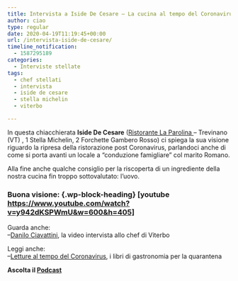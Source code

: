 ```yaml
---
title: Intervista a Iside De Cesare – La cucina al tempo del Coronavirus
author: ciao
type: regular
date: 2020-04-19T11:19:45+00:00
url: /intervista-iside-de-cesare/
timeline_notification:
  - 1587295189
categories:
  - Interviste stellate
tags:
  - chef stellati
  - intervista
  - iside de cesare
  - stella michelin
  - viterbo

---
```

In questa chiacchierata **Iside De Cesare** (<a href="http://La Parolina – Ristorante una stella Michelin https://www.laparolina.it" target="_blank" rel="noreferrer noopener">Ristorante La Parolina </a>&#8211; Trevinano (VT) , 1 Stella Michelin, 2 Forchette Gambero Rosso) ci spiega la sua visione riguardo la ripresa della ristorazione post Coronavirus, parlandoci anche di come si porta avanti un locale a &#8220;conduzione famigliare&#8221; col marito Romano.

Alla fine anche qualche consiglio per la riscoperta di un ingrediente della nostra cucina fin troppo sottovalutato: l&#8217;uovo.

### Buona visione: {.wp-block-heading} [youtube https://www.youtube.com/watch?v=y942dKSPWmU&w=600&h=405] 



Guarda anche:  
&#8211;<a rel="noreferrer noopener" href="https://aleepepe.com/2020/04/14/video-intervista-danilo-ciavattini/" target="_blank">Danilo Ciavattini</a>, la video intervista allo chef di Viterbo  
  
Leggi anche:  
&#8211;<a rel="noreferrer noopener" href="https://aleepepe.com/2020/04/02/libri-cucina/" target="_blank">Letture al tempo del Coronavirus</a>, i libri di gastronomia per la quarantena

<p class="has-text-align-center">
  <strong>Ascolta il <a rel="noreferrer noopener" href="https://apple.co/352xcOm" target="_blank">Podcast</a></strong>
</p>